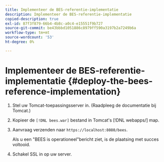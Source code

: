 ```yaml
---
title: Implementeer de BES-referentie-implementatie
description: Implementeer de BES-referentie-implementatie
copied-description: true
exl-id: 87f3f879-66b4-4b8c-a0c4-e15551f9b727
source-git-commit: be43bbbd1051886c8979ff590a3197b2a7249b6a
workflow-type: tm+mt
source-wordcount: '53'
ht-degree: 0%

---
```


# Implementeer de BES-referentie-implementatie {#deploy-the-bees-reference-implementation}

1. Stel uw Tomcat-toepassingsserver in. (Raadpleeg de documentatie bij Tomcat.)
1. Kopieer de `[!DNL bees.war]` bestand in Tomcat&#39;s [!DNL webapps/] map.
1. Aanvraag verzenden naar `https://localhost:8080/bees`.

   Als u een &quot;BEES is operationeel&quot;bericht ziet, is de plaatsing met succes voltooid.
1. Schakel SSL in op uw server.

